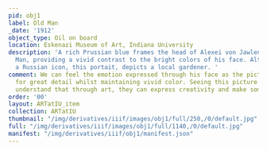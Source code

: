```yaml
---
pid: obj1
label: Old Man
_date: '1912'
object_type: Oil on board
location: Eskenazi Museum of Art, Indiana University
description: 'A rich Prussian blue frames the head of Alexei von Jawlensky''s Old
  Man, providing a vivid contrast to the bright colors of his face. Although it evokes
  a Russian icon, this portait, depicts a local gardener. '
comment: We can feel the emotion expressed through his face as the picture allows
  for great detail whilst maintaining vivid color. Seeing this picture helps the viewer
  understand that through art, they can express creativity and make something beautiful.
order: '00'
layout: ARTatIU_item
collection: ARTatIU
thumbnail: "/img/derivatives/iiif/images/obj1/full/250,/0/default.jpg"
full: "/img/derivatives/iiif/images/obj1/full/1140,/0/default.jpg"
manifest: "/img/derivatives/iiif/obj1/manifest.json"
---
```

